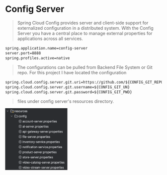 # Config Server

> Spring Cloud Config provides server and client-side support for externalized configuration in a distributed system. With the Config Server you have a central place to manage external properties for applications across all services.

```properties
spring.application.name=config-server
server.port=8888
spring.profiles.active=native
```

> The configurations can be pulled from Backend File System or Git repo. For this project I have located the
> configuration

```properties
spring.cloud.config.server.git.uri=https://github.com/${CONFIG_GIT_REPO_URI}
spring.cloud.config.server.git.username=${CONFIG_GIT_UN}
spring.cloud.config.server.git.password=${CONFIG_GIT_PWD}
```

> files under config server's resources directory.

<img src="../readme/image/config-file-list.png" width="200" height="200"/>

